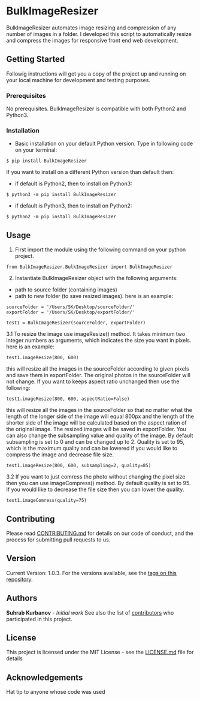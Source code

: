 # BulkImageResizer

 BulkImageResizer automates image resizing and compression of any number of images in a folder. I developed this script to automatically resize and compress the images for responsive front end web development.

## Getting Started

Followig instructions will get you a copy of the project up and running on your local machine for development and testing purposes.

### Prerequisites

No prerequisites. BulkImageResizer is compatible with both Python2 and Python3.

### Installation

* Basic installation on your default Python version. Type in following code on your terminal:
```
$ pip install BulkImageResizer
```
If you want to install on a different Python version than default then:
* if default is Python2, then to install on Python3:
```
$ python3 -m pip install BulkImageResizer
```
* if default is Python3, then to install on Python2:
```
$ python2 -m pip install BulkImageResizer
```

## Usage

1. First import the module using the following command on your python project.
```
from BulkImageResizer.BulkImageResizer import BulkImageResizer
```
2. Instantiate BulkImageResizer object with the following arguments:
 * path to source folder (containing images)
 * path to new folder (to save resized images).
 here is an example:
```
sourceFolder = '/Users/SK/Desktop/sourceFolder/'
exportFolder = '/Users/SK/Desktop/exportFolder/'

test1 = BulkImageResizer(sourceFolder, exportFolder)
```
3.1 To resize the image use imageResize() method. It takes minimum two integer numbers as arguments, which indicates the size you want in pixels. 
 here is an example:
```
test1.imageResize(800, 600)
```
 this will resize all the images in the sourceFolder according to given pixels and save them in exportFolder. The original photos in the sourceFolder will not change. 
 If you want to keeps aspect ratio unchanged then use the following:
```
test1.imageResize(800, 600, aspectRatio=False)
```
 this will resize all the images in the sourceFolder so that no matter what the length of the longer side of the image will equal 800px and the length of the shorter side of the image will be calculated based on the aspect ration of the original image. The resized images will be saved in exportFolder.
 You can also change the subsampling value and quality of the image. By default subsampling is set to 0 and can be changed up to 2. Quality is set to 95, which is the maximum quality and can be lowered if you would like to compress the image and decrease file size.
```
test1.imageResize(800, 600, subsampling=2, quality=85)
```
3.2 If you want to just comress the photo without changing the pixel size then you can use imageCompress() method. By default quality is set to 95. If you would like to decrease the file size then you can lower the quality.
```
test1.imageComress(quality=75)
```

## Contributing

Please read [CONTRIBUTING.md](CONTRIBUTING.md) for details on our code of conduct, and the process for submitting pull requests to us.

## Version

Current Version: 1.0.3. For the versions available, see the [tags on this repository](https://github.com/suhrabjan/BulkImageResizer/tags).

## Authors

**Suhrab Kurbanov** - *Initial work*
See also the list of [contributors](https://github.com/suhrabjan/BulkImageResizer/graphs/contributors) who participated in this project.

## License

This project is licensed under the MIT License - see the [LICENSE.md](LICENSE.md) file for details

## Acknowledgements

Hat tip to anyone whose code was used
